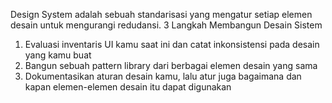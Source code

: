 Design System adalah sebuah standarisasi yang mengatur setiap elemen desain untuk mengurangi redudansi.
3 Langkah Membangun Desain Sistem
1. Evaluasi inventaris UI kamu saat ini dan catat inkonsistensi pada desain yang kamu buat
2. Bangun sebuah pattern library dari berbagai elemen desain yang sama
3. Dokumentasikan aturan desain kamu, lalu atur juga bagaimana dan kapan elemen-elemen desain itu dapat digunakan
